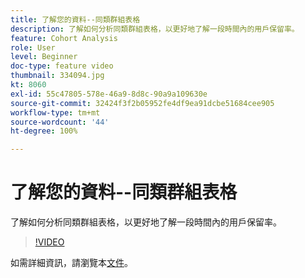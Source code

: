```yaml
---
title: 了解您的資料--同類群組表格
description: 了解如何分析同類群組表格，以更好地了解一段時間內的用戶保留率。
feature: Cohort Analysis
role: User
level: Beginner
doc-type: feature video
thumbnail: 334094.jpg
kt: 8060
exl-id: 55c47805-578e-46a9-8d8c-90a9a109630e
source-git-commit: 32424f3f2b05952fe4df9ea91dcbe51684cee905
workflow-type: tm+mt
source-wordcount: '44'
ht-degree: 100%

---
```


# 了解您的資料--同類群組表格

了解如何分析同類群組表格，以更好地了解一段時間內的用戶保留率。

>[!VIDEO](https://video.tv.adobe.com/v/334094/?quality=12&learn=on)

如需詳細資訊，請瀏覽本[文件](https://experienceleague.adobe.com/docs/analytics/analyze/analysis-workspace/visualizations/cohort-table/cohort-analysis.html?lang=zh-Hant)。
